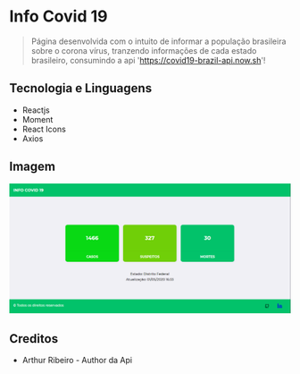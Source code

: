 # Info Covid 19

> Página desenvolvida com o intuito de informar a população brasileira sobre o corona vírus, tranzendo informações de cada estado brasileiro, consumindo a api 'https://covid19-brazil-api.now.sh'!

## Tecnologia e Linguagens

- Reactjs
- Moment
- React Icons
- Axios

## Imagem
<img src="img/info.PNG" alt="Info-covid" />

## Creditos

- Arthur Ribeiro - Author da Api
